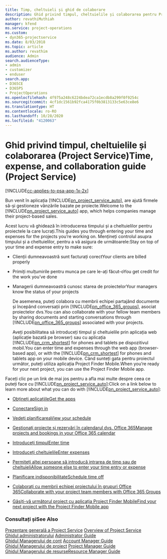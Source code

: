 ```yaml
---
title: Timp, cheltuieli și ghid de colaborare
description: Ghid privind timpul, cheltuielile și colaborarea pentru Project Service
author: revathiMuthiah
manager: kfend
ms.service: project-operations
ms.custom:
- dyn365-projectservice
ms.date: 8/03/2018
ms.topic: article
ms.author: revathim
audience: Admin
search.audienceType:
- admin
- customizer
- enduser
search.app:
- D365CE
- D365PS
- ProjectOperations
ms.openlocfilehash: 4f975a248c6224bdea72ca1ecdb8a299f0f9254c
ms.sourcegitcommit: 4cf1dc1561b92fca4175f0b3813133c5e63ce8e6
ms.translationtype: HT
ms.contentlocale: ro-RO
ms.lasthandoff: 10/28/2020
ms.locfileid: "4120063"
---
```

# <a name="time-expense-and-collaboration-guide-project-service"></a><span data-ttu-id="b66f1-103">Ghid privind timpul, cheltuielile și colaborarea (Project Service)</span><span class="sxs-lookup"><span data-stu-id="b66f1-103">Time, expense, and collaboration guide (Project Service)</span></span>

[!INCLUDE[cc-applies-to-psa-app-1x-2x](../includes/cc-applies-to-psa-app-1x-2x.md)]

<span data-ttu-id="b66f1-104">Bun venit în aplicația [!INCLUDE[pn_project_service_auto](../includes/pn-project-service-auto.md)], are ajută firmele să-și gestioneze vânzările bazate pe proiecte.</span><span class="sxs-lookup"><span data-stu-id="b66f1-104">Welcome to the [!INCLUDE[pn_project_service_auto](../includes/pn-project-service-auto.md)] app, which helps companies manage their project-based sales.</span></span> 
  
 <span data-ttu-id="b66f1-105">Acest lucru vă ghidează în introducerea timpului și a cheltuielilor pentru proiectele la care lucrați.</span><span class="sxs-lookup"><span data-stu-id="b66f1-105">This guides you through entering your time and expenses for the projects you’re working on.</span></span> <span data-ttu-id="b66f1-106">Mențineți controlul asupra timpului și a cheltuielilor, pentru a vă asigura de următoarele:</span><span class="sxs-lookup"><span data-stu-id="b66f1-106">Stay on top of your time and expense entry to make sure:</span></span>  
  
- <span data-ttu-id="b66f1-107">Clienții dumneavoastră sunt facturați corect</span><span class="sxs-lookup"><span data-stu-id="b66f1-107">Your clients are billed properly</span></span>  
  
- <span data-ttu-id="b66f1-108">Primiți mulțumirile pentru munca pe care le-ați făcut-o</span><span class="sxs-lookup"><span data-stu-id="b66f1-108">You get credit for the work you’ve done</span></span>  
  
- <span data-ttu-id="b66f1-109">Managerii dumneavoastră cunosc starea de proiectelor</span><span class="sxs-lookup"><span data-stu-id="b66f1-109">Your managers know the status of your projects</span></span>  
  
  <span data-ttu-id="b66f1-110">De asemenea, puteți colabora cu membrii echipei partajând documente și începând conversații prin [!INCLUDE[pn_office_365_groups](../includes/pn-office-365-groups.md)], asociat proiectelor dvs.</span><span class="sxs-lookup"><span data-stu-id="b66f1-110">You can also collaborate with your fellow team members by sharing documents and starting conversations through [!INCLUDE[pn_office_365_groups](../includes/pn-office-365-groups.md)] associated with your projects.</span></span>  
  
  <span data-ttu-id="b66f1-111">Aveți posibilitatea să introduceți timpul și cheltuielile prin aplicația web (aplicație bazată pe browser) sau cu aplicația [!INCLUDE[pn_crm_shortest](../includes/pn-crm-shortest.md)] for phones and tablets pe dispozitivul mobil.</span><span class="sxs-lookup"><span data-stu-id="b66f1-111">You can enter time and expenses through the web app (browser-based app), or with the [!INCLUDE[pn_crm_shortest](../includes/pn-crm-shortest.md)] for phones and tablets app on your mobile device.</span></span> <span data-ttu-id="b66f1-112">Când sunteți gata pentru proiectul următor, puteți utiliza aplicația Project Finder Mobile.</span><span class="sxs-lookup"><span data-stu-id="b66f1-112">When you’re ready for your next project, you can use the Project Finder Mobile app.</span></span>  
  
<span data-ttu-id="b66f1-113">Faceți clic pe un link de mai jos pentru a afla mai multe despre ceea ce puteți face cu [!INCLUDE[pn_project_service_auto](../includes/pn-project-service-auto.md)]:</span><span class="sxs-lookup"><span data-stu-id="b66f1-113">Click on a link below to learn more about what you can do with [!INCLUDE[pn_project_service_auto](../includes/pn-project-service-auto.md)]:</span></span>  
  
-   [<span data-ttu-id="b66f1-114">Obțineți aplicațiile</span><span class="sxs-lookup"><span data-stu-id="b66f1-114">Get the apps</span></span>](../psa/get-apps.md)  
  
-   [<span data-ttu-id="b66f1-115">Conectare</span><span class="sxs-lookup"><span data-stu-id="b66f1-115">Sign in</span></span>](../psa/sign-in.md)  
  
-   [<span data-ttu-id="b66f1-116">Vedeți planificarea</span><span class="sxs-lookup"><span data-stu-id="b66f1-116">View your schedule</span></span>](../psa/view-schedule.md)  
  
-   [<span data-ttu-id="b66f1-117">Gestionați proiecte și rezervări în calendarul dvs. Office 365</span><span class="sxs-lookup"><span data-stu-id="b66f1-117">Manage projects and bookings in your Office 365 calendar</span></span>](../psa/manage-project-bookings-office-365-calendar.md)  
  
-   [<span data-ttu-id="b66f1-118">Introduceți timpul</span><span class="sxs-lookup"><span data-stu-id="b66f1-118">Enter time</span></span>](../psa/enter-time.md)  
  
-   [<span data-ttu-id="b66f1-119">Introduceți cheltuielile</span><span class="sxs-lookup"><span data-stu-id="b66f1-119">Enter expenses</span></span>](../psa/enter-expenses.md)  
  
-   [<span data-ttu-id="b66f1-120">Permiteți altei persoane să introducă intrarea de timp sau de cheltuieli</span><span class="sxs-lookup"><span data-stu-id="b66f1-120">Allow someone else to enter your time entry or expense</span></span>](../psa/allow-someone-else-enter-time-entry-expense.md)  
  
-   [<span data-ttu-id="b66f1-121">Planificare indisponibilitate</span><span class="sxs-lookup"><span data-stu-id="b66f1-121">Schedule time off</span></span>](../psa/schedule-time-off.md)  
  
-   [<span data-ttu-id="b66f1-122">Colaborați cu membrii echipei proiectului în grupuri Office 365</span><span class="sxs-lookup"><span data-stu-id="b66f1-122">Collaborate with your project team members with Office 365 Groups</span></span>](../psa/collaborate-project-team-members-office-365-groups.md)  
  
-   [<span data-ttu-id="b66f1-123">Găsiți-vă următorul proiect cu aplicația Project Finder Mobile</span><span class="sxs-lookup"><span data-stu-id="b66f1-123">Find your next project with the Project Finder Mobile app</span></span>](../psa/find-next-project-finder-mobile-app.md)  
  
### <a name="see-also"></a><span data-ttu-id="b66f1-124">Consultați și</span><span class="sxs-lookup"><span data-stu-id="b66f1-124">See Also</span></span>  
 <span data-ttu-id="b66f1-125">[Prezentare generală a Project Service](../psa/overview.md) </span><span class="sxs-lookup"><span data-stu-id="b66f1-125">[Overview of Project Service](../psa/overview.md) </span></span>  
 <span data-ttu-id="b66f1-126">[Ghidul administratorului](../psa/admin-guide.md) </span><span class="sxs-lookup"><span data-stu-id="b66f1-126">[Administrator Guide](../psa/admin-guide.md) </span></span>  
 <span data-ttu-id="b66f1-127">[Ghidul Managerului de cont](../psa/account-manager-guide.md) </span><span class="sxs-lookup"><span data-stu-id="b66f1-127">[Account Manager Guide](../psa/account-manager-guide.md) </span></span>  
 <span data-ttu-id="b66f1-128">[Ghidul Managerului de proiect](../psa/project-manager-guide.md) </span><span class="sxs-lookup"><span data-stu-id="b66f1-128">[Project Manager Guide](../psa/project-manager-guide.md) </span></span>  
 [<span data-ttu-id="b66f1-129">Ghidul Managerului de resurse</span><span class="sxs-lookup"><span data-stu-id="b66f1-129">Resource Manager Guide</span></span>](../psa/resource-manager-guide.md)   
